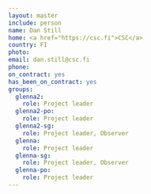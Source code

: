 ```yaml
---
layout: master
include: person
name: Dan Still
home: <a href="https://csc.fi">CSC</a>
country: FI
photo:
email: dan.still@csc.fi
phone:
on_contract: yes
has_been_on_contract: yes
groups:
  glenna2:
    role: Project leader
  glenna2-po:
    role: Project leader
  glenna2-sg:
    role: Project leader, Observer
  glenna:
    role: Project leader
  glenna-sg:
    role: Project leader, Observer
  glenna-po:
    role: Project leader
---
```

